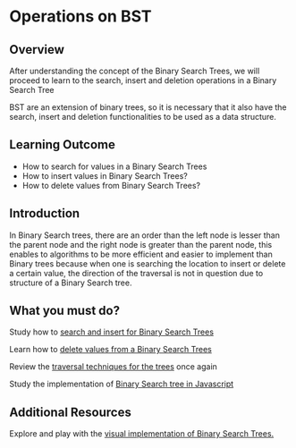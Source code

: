 
# Operations on BST

## Overview

After understanding the concept of the Binary Search Trees, we will proceed to learn to the search, insert and deletion operations in a Binary Search Tree

BST are an extension of binary trees, so it is necessary that it also have the search, insert and deletion functionalities to be used as a data structure.

## Learning Outcome
- How to search for values in a Binary Search Trees
- How to insert values in Binary Search Trees?
- How to delete values from Binary Search Trees?
## Introduction

In Binary Search trees, there are an order than the left node is lesser than the parent node and the right node is greater than the parent node, this enables to algorithms to be more efficient and easier to implement than Binary trees because when one is searching the location to insert or delete a certain value, the direction of the traversal is not in question due to structure of a Binary Search tree.

## What you must do?

Study how to [search and insert for Binary Search Trees](https://www.geeksforgeeks.org/binary-search-tree-set-1-search-and-insertion/) 

Learn how to [delete values from a Binary Search Trees](https://www.geeksforgeeks.org/binary-search-tree-set-2-delete/) 

Review the [traversal techniques for the trees](https://www.codingeek.com/data-structure/tree-traversal-bfs-and-dfs-introduction-explanation-and-implementation/) once again

Study the implementation of [Binary Search tree in Javascript](https://www.geeksforgeeks.org/implementation-binary-search-tree-javascript/)

## Additional Resources

Explore and play with the [visual implementation of Binary Search Trees.](https://www.cs.usfca.edu/~galles/visualization/BST.html) 
